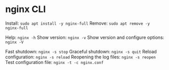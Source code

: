 # nginx CLI

Install: `sudo apt install -y nginx-full`
Remove: `sudo apt remove -y nginx-full`

Help: `nginx -h`
Show version: `nginx -v`
Show version and configure options: `nginx -V`

Fast shutdown: `nginx -s stop`
Graceful shutdown: `nginx -s quit`
Reload configuration: `nginx -s reload`
Reopening the log files: `nginx -s reopen`
Test configuration file: `nginx -t -c nginx.conf`
